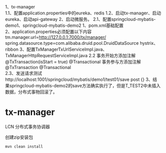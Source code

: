 1、tx-manager   
    1.1、配置application.properties中的eureka、redis
    1.2、启动tx-manager、启动eureka、启动api-gateway
2、启动微服务。
    2.1、配置springcloud-mybatis-demo1、springcloud-mybatis-demo2
        1、pom.xml基础配置  
        2、application.properties必须配置以下内容
            tm.manager.url=http://127.0.0.1:7000/tx/manager/
            spring.datasource.type=com.alibaba.druid.pool.DruidDataSource
            hystrix、ribbon
        3、配置TxManagerTxUrlServiceImpl.java、TxManagerHttpRequestServiceImpl.java
    2.2 事务开始方添加注解
           @TxTransaction(isStart = true)
           @Transactional 
        事务参与方添加注解
           @TxTransaction
           @Transactional             
    2.3、发送请求测试
         http://localhost:1001/springcloud/mybatis/demo1/test01/save
         post
         {}
3、结果springcloud-mybatis-demo2的save方法确实执行了，但是T_TEST2中未插入数据，分布式事物回滚了。
             
    
# tx-manager

LCN 分布式事务协调器

创建zip安装包

`mvn clean install `